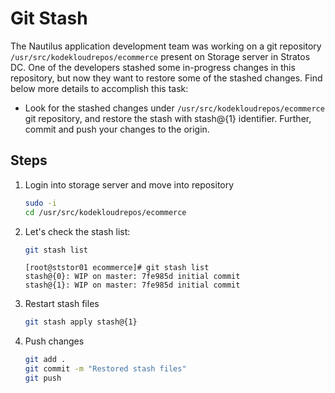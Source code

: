 # Git Stash

The Nautilus application development team was working on a git repository `/usr/src/kodekloudrepos/ecommerce` present on Storage server in Stratos DC. One of the developers stashed some in-progress changes in this repository, but now they want to restore some of the stashed changes. Find below more details to accomplish this task:

- Look for the stashed changes under `/usr/src/kodekloudrepos/ecommerce` git repository, and restore the stash with stash@{1} identifier. Further, commit and push your changes to the origin.

## Steps

1. Login into storage server and move into repository

    ```sh
    sudo -i
    cd /usr/src/kodekloudrepos/ecommerce
    ```

2. Let's check the stash list:

    ```sh
    git stash list
    ```

    ```shell
    [root@ststor01 ecommerce]# git stash list
    stash@{0}: WIP on master: 7fe985d initial commit
    stash@{1}: WIP on master: 7fe985d initial commit
    ```

3. Restart stash files

    ```sh
    git stash apply stash@{1}
    ```

4. Push changes

    ```sh
    git add .
    git commit -m "Restored stash files"
    git push
    ```

